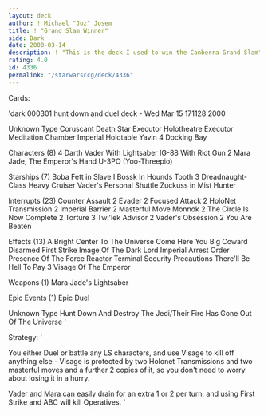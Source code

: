 ```yaml
---
layout: deck
author: ! Michael "Joz" Josem
title: ! "Grand Slam Winner"
side: Dark
date: 2000-03-14
description: ! "This is the deck I used to win the Canberra Grand Slam"
rating: 4.0
id: 4336
permalink: "/starwarsccg/deck/4336"
---
```

Cards: 

'dark 000301 hunt down and duel.deck - Wed Mar 15 171128 2000


Unknown Type
       Coruscant
       Death Star
       Executor Holotheatre
       Executor Meditation Chamber
       Imperial Holotable
       Yavin 4 Docking Bay

Characters (8)
     4 Darth Vader With Lightsaber
       IG-88 With Riot Gun
     2 Mara Jade, The Emperor's Hand
       U-3PO (Yoo-Threepio)

Starships (7)
       Boba Fett in Slave I
       Bossk In Hounds Tooth
     3 Dreadnaught-Class Heavy Cruiser
       Vader's Personal Shuttle
       Zuckuss in Mist Hunter

Interrupts (23)
       Counter Assault
     2 Evader
     2 Focused Attack
     2 HoloNet Transmission
     2 Imperial Barrier
     2 Masterful Move
       Monnok
     2 The Circle Is Now Complete
     2 Torture
     3 Twi'lek Advisor
     2 Vader's Obsession
     2 You Are Beaten

Effects (13)
       A Bright Center To The Universe
       Come Here You Big Coward
       Disarmed
       First Strike
       Image Of The Dark Lord
       Imperial Arrest Order
       Presence Of The Force
       Reactor Terminal
       Security Precautions
       There'll Be Hell To Pay
     3 Visage Of The Emperor

Weapons (1)
       Mara Jade's Lightsaber

Epic Events (1)
       Epic Duel

Unknown Type
       Hunt Down And Destroy The Jedi/Their Fire Has Gone Out Of The Universe
'

Strategy: '

You either Duel or battle any LS characters, and use Visage to kill off anything else - Visage is protected by two Holonet Transmissions and two masterful moves and a further 2 copies of it, so you don't need to worry about losing it in a hurry.

Vader and Mara can easily drain for an extra 1 or 2 per turn, and using First Strike and ABC will kill Operatives. '
